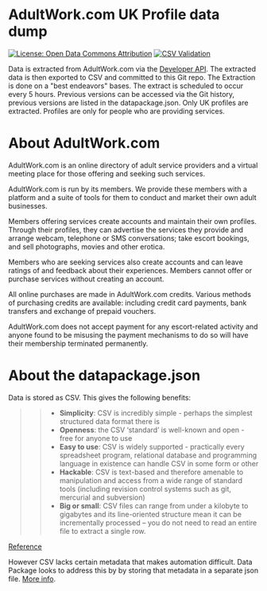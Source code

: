 # AdultWork.com UK Profile data dump
[![License: Open Data Commons Attribution](https://img.shields.io/badge/License-ODC_BY-brightgreen.svg)](https://opendatacommons.org/licenses/by/) [![CSV Validation](https://csvlint.io/validation/59f23a8f91006e0004000018.svg)](https://csvlint.io/validation/59f23a8f91006e0004000018)

Data is extracted from AdultWork.com via the [Developer API](https://developers.adultwork.com/en-GB/Site/API/Reference). The extracted data is then exported to CSV and committed to this Git repo. The Extraction is done on a "best endeavors" bases. The extract is scheduled to occur every 5 hours. Previous versions can be accessed via the Git history, previous versions are listed in the datapackage.json. Only UK profiles are extracted. Profiles are only for people who are providing services.

# About AdultWork.com
AdultWork.com is an online directory of adult service providers and a virtual meeting place for those offering and seeking such services.

AdultWork.com is run by its members. We provide these members with a platform and a suite of tools for them to conduct and market their own adult businesses.

Members offering services create accounts and maintain their own profiles. Through their profiles, they can advertise the services they provide and arrange webcam, telephone or SMS conversations; take escort bookings, and sell photographs, movies and other erotica.

Members who are seeking services also create accounts and can leave ratings of and feedback about their experiences. Members cannot offer or purchase services without creating an account.

All online purchases are made in AdultWork.com credits. Various methods of purchasing credits are available: including credit card payments, bank transfers and exchange of prepaid vouchers.

AdultWork.com does not accept payment for any escort-related activity and anyone found to be misusing the payment mechanisms to do so will have their membership terminated permanently.

# About the datapackage.json
Data is stored as CSV. This gives the following benefits:

>>
>> - **Simplicity**: CSV is incredibly simple - perhaps the simplest structured data format there is
>> - **Openness**: the CSV ‘standard’ is well-known and open - free for anyone to use
>> - **Easy to use**: CSV is widely supported - practically every spreadsheet program, relational database and programming language in existence can handle CSV in some form or other
>> - **Hackable**: CSV is text-based and therefore amenable to manipulation and access from a wide range of standard tools (including revision control systems such as git, mercurial and subversion)
>> - **Big or small**: CSV files can range from under a kilobyte to gigabytes and its line-oriented structure mean it can be incrementally processed – you do not need to read an entire file to extract a single row.
>>
[Reference](https://rufuspollock.com/2014/05/05/csv-conf-2014-for-data-makers-everywhere/)

However CSV lacks certain metadata that makes automation difficult. Data Package looks to address this by by storing that metadata in a separate json file. [More info](https://specs.frictionlessdata.io/data-package/).
